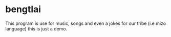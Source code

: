# bengtlai
This program is use for music, songs and even a jokes for our tribe (i.e mizo language) this is just a demo.
